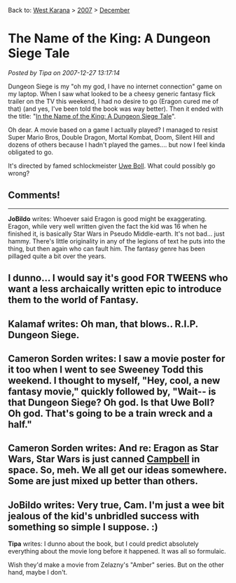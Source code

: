 Back to: [West Karana](/posts/westkarana.md) > [2007](/posts/2007/westkarana.md) > [December](./westkarana.md)
# The Name of the King: A Dungeon Siege Tale

*Posted by Tipa on 2007-12-27 13:17:14*

Dungeon Siege is my "oh my god, I have no internet connection" game on my laptop. When I saw what looked to be a cheesy generic fantasy flick trailer on the TV this weekend, I had no desire to go (Eragon cured me of that) (and yes, I've been told the book was way better). Then it ended with the title: "[In the Name of the King: A Dungeon Siege Tale](http://www.imdb.com/title/tt0460780/)".

Oh dear. A movie based on a game I actually played? I managed to resist Super Mario Bros, Double Dragon, Mortal Kombat, Doom, Silent Hill and dozens of others because I hadn't played the games.... but now I feel kinda obligated to go.

It's directed by famed schlockmeister [Uwe Boll](http://en.wikipedia.org/wiki/Uwe_boll). What could possibly go wrong?

## Comments!
---
**JoBildo** writes: Whoever said Eragon is good might be exaggerating. Eragon, while very well written given the fact the kid was 16 when he finished it, is basically Star Wars in Pseudo Middle-earth. It's not bad... just hammy. There's little originality in any of the legions of text he puts into the thing, but then again who can fault him. The fantasy genre has been pillaged quite a bit over the years. 

I dunno... I would say it's good FOR TWEENS who want a less archaically written epic to introduce them to the world of Fantasy.
---
**Kalamaf** writes: Oh man, that blows.. R.I.P. Dungeon Siege.
---
**Cameron Sorden** writes: I saw a movie poster for it too when I went to see Sweeney Todd this weekend. I thought to myself, "Hey, cool, a new fantasy movie," quickly followed by, "Wait-- is that Dungeon Siege? Oh god. Is that Uwe Boll? Oh god. That's going to be a train wreck and a half."
---
**Cameron Sorden** writes: And re: Eragon as Star Wars, Star Wars is just canned [Campbell](http://en.wikipedia.org/wiki/The_Hero_with_a_Thousand_Faces) in space. So, meh. We all get our ideas somewhere. Some are just mixed up better than others.
---
**JoBildo** writes: Very true, Cam. I'm just a wee bit jealous of the kid's unbridled success with something so simple I suppose. :)
---
**Tipa** writes: I dunno about the book, but I could predict absolutely everything about the movie long before it happened. It was all so formulaic.

Wish they'd make a movie from Zelazny's "Amber" series. But on the other hand, maybe I don't.

